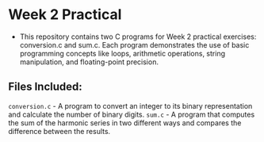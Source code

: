 # Week 2 Practical
- This repository contains two C programs for Week 2 practical exercises: conversion.c and sum.c. Each program demonstrates the use of basic programming concepts like loops, arithmetic operations, string manipulation, and floating-point precision.

## Files Included:
`conversion.c` - A program to convert an integer to its binary representation and calculate the number of binary digits.
`sum.c` - A program that computes the sum of the harmonic series in two different ways and compares the difference between the results.
